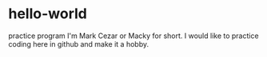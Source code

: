 # hello-world
practice program
I'm Mark Cezar or Macky for short. I would like to practice coding here in github and make it a hobby.

